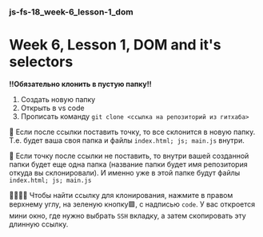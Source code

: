 ### js-fs-18_week-6_lesson-1_dom

# Week 6, Lesson 1, DOM and it's selectors

**‼️Обязательно клонить в пустую папку‼️**

1. Создать новую папку
2. Открыть в vs code
3. Прописать команду ```git clone <ссылка на репозиторий из гитхаба>```

📂 Если после ссылки поставить точку, то все склонится в новую папку. 
Т.е. будет ваша своя папка и файлы ```index.html; js; main.js``` внутри.

📂 Если точку после ссылки не поставить, то внутри вашей созданной папки будет еще одна папка (название папки будет имя репозитория откуда вы склонировали).
И именно уже в этой папке будут файлы ```index.html; js; main.js```

👩‍💻🧑‍💻 Чтобы найти ссылку для клонирования, нажмите в правом верхнему углу,
на зеленую кнопку🟩, с надписью ```code```. 
У вас откроется мини окно, где нужно выбрать ```SSH``` вкладку, а затем скопировать эту длинную ссылку.
